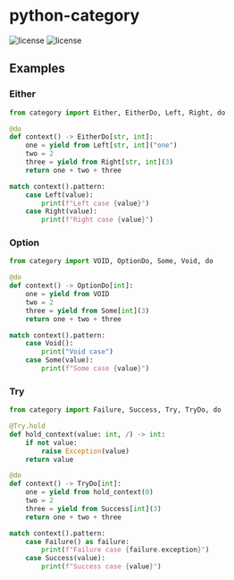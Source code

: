 # python-category

![license](https://img.shields.io/badge/license-MIT-green)
![license](https://img.shields.io/badge/python-3.10-blue)

## Examples

### Either

```python
from category import Either, EitherDo, Left, Right, do

@do
def context() -> EitherDo[str, int]:
    one = yield from Left[str, int]("one")
    two = 2
    three = yield from Right[str, int](3)
    return one + two + three

match context().pattern:
    case Left(value):
        print(f"Left case {value}")
    case Right(value):
        print(f"Right case {value}")
```

### Option

```python
from category import VOID, OptionDo, Some, Void, do

@do
def context() -> OptionDo[int]:
    one = yield from VOID
    two = 2
    three = yield from Some[int](3)
    return one + two + three

match context().pattern:
    case Void():
        print("Void case")
    case Some(value):
        print(f"Some case {value}")
```

### Try

```python
from category import Failure, Success, Try, TryDo, do

@Try.hold
def hold_context(value: int, /) -> int:
    if not value:
        raise Exception(value)
    return value

@do
def context() -> TryDo[int]:
    one = yield from hold_context(0)
    two = 2
    three = yield from Success[int](3)
    return one + two + three

match context().pattern:
    case Failure() as failure:
        print(f"Failure case {failure.exception}")
    case Success(value):
        print(f"Success case {value}")
```
